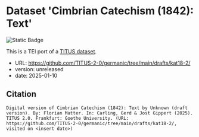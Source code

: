 # Dataset 'Cimbrian Catechism (1842): Text'

![Static Badge](https://img.shields.io/badge/TEI_validation-failing-red)

This is a TEI port of a [TITUS dataset](http://titus.uni-frankfurt.de/texte/etcs/germ/zimbr/kat1842d/kat18.htm).

* URL: https://github.com/TITUS-2-0/germanic/tree/main/drafts/kat18-2/
* version: unreleased
* date: 2025-01-10

## Citation
```
Digital version of Cimbrian Catechism (1842): Text by Unknown (draft version). By: Florian Matter. In: Carling, Gerd & Jost Gippert (2025). TITUS 2.0. Frankfurt: Goethe University. (URL: https://github.com/TITUS-2-0/germanic/tree/main/drafts/kat18-2/, visited on <insert date>)
```
